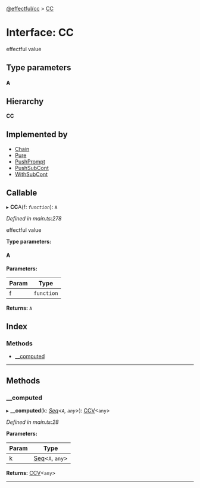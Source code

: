 [@effectful/cc](../README.md) > [CC](../interfaces/cc.md)

# Interface: CC

effectful value

## Type parameters
#### A 
## Hierarchy

**CC**

## Implemented by

* [Chain](../classes/chain.md)
* [Pure](../classes/pure.md)
* [PushPrompt](../classes/pushprompt.md)
* [PushSubCont](../classes/pushsubcont.md)
* [WithSubCont](../classes/withsubcont.md)

## Callable
▸ **CC**A(f: *`function`*): `A`

*Defined in main.ts:278*

effectful value

**Type parameters:**

#### A 
**Parameters:**

| Param | Type |
| ------ | ------ |
| f | `function` |

**Returns:** `A`

## Index

### Methods

* [__computed](cc.md#__computed)

---

## Methods

<a id="__computed"></a>

###  __computed

▸ **__computed**(k: *[Seq](../#seq)<`A`, `any`>*): [CCV](../#ccv)<`any`>

*Defined in main.ts:28*

**Parameters:**

| Param | Type |
| ------ | ------ |
| k | [Seq](../#seq)<`A`, `any`> |

**Returns:** [CCV](../#ccv)<`any`>

___

